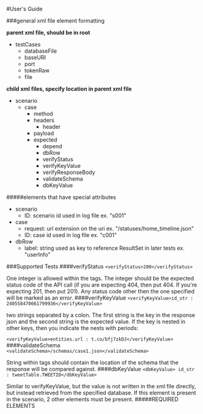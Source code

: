 #User's Guide

###general xml file element formatting

**parent xml file, should be in root**

- testCases
  - databaseFile
  - baseURI
  - port
  - tokenRaw
  - file

**child xml files, specify location in parent xml file**

- scenario
  - case
    - method
    - headers
      - header
    - payload
    - expected
      - depend
      - dbRow
      - verifyStatus
      - verifyKeyValue
      - verifyResponseBody
      - validateSchema
      - dbKeyValue

#####elements that have special attributes

- scenario
  - ID: scenario id used in log file ex. "s001"
- case
  - request: url extension on the uri ex. "/statuses/home_timeline.json"
  - ID: case id used in log file ex. "c001"
- dbRow
  - label: string used as key to reference ResultSet in later tests ex. "userInfo"

###Supported Tests
####verifyStatus
`<verifyStatus>200</verifyStatus>`

One integer is allowed within the tags. The integer should be the expected status code of the API call (if you are expecting 404, then put 404. If you're expecting 201, then put 201). Any status code other then the one specified will be marked as an error.
####verifyKeyValue
`<verifyKeyValue>id_str : 240558470661799936</verifyKeyValue>`

two strings separated by a colon. The first string is the key in the response json and the second string is the expected value. If the key is nested in other keys, then you indicate the nests with periods:

`<verifyKeyValue>entities.url : t.co/bfj7zkDJ</verifyKeyValue>`
####validateSchema
`<validateSchema>/schemas/case1.json</validateSchema>`

String within tags should contain the location of the schema that the response will be compared against.
####dbKeyValue
`<dbKeyValue> id_str : tweetTable.TWEETID</dbKeyValue>`

Similar to verifyKeyValue, but the value is not written in the xml file directly, but instead retrieved from the specified database. If this element is present in the scenario, 2 other elements must be present.
#####REQUIRED ELEMENTS
